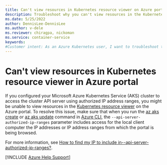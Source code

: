 ```yaml
---
title: Can't view resources in Kubernetes resource viewer on Azure portal
description: Troubleshoot why you can't view resources in the Kubernetes resource viewer on the Azure portal for a cluster configured with API server-authorized IP ranges.
ms.date: 5/25/2022
author: DennisLee-DennisLee
ms.author: v-dele
ms.reviewer: chiragpa, nickoman
ms.service: container-service
keywords:
#Customer intent: As an Azure Kubernetes user, I want to troubleshoot the inability to view resources in the Kubernetes resource viewer on the Azure portal so that I can use authorized IP address ranges to access my Azure Kubernetes Service (AKS) cluster configured with an API server.
---
```

# Can't view resources in Kubernetes resource viewer in Azure portal

If you configured your Microsoft Azure Kubernetes Service (AKS) cluster to access the cluster API server using authorized IP address ranges, you might be unable to view resources in the [Kubernetes resource viewer](/azure/aks/kubernetes-portal) on the Azure portal. To resolve this issue, make sure that when you run the [az aks create](/cli/azure/aks#az-aks-create) or [az aks update](/cli/azure/aks#az-aks-update) command in [Azure CLI](/cli/azure/install-azure-cli), the `--api-server-authorized-ip-ranges` parameter includes access for the local client computer the IP addresses or IP address ranges from which the portal is being browsed.

For more information, see [How to find my IP to include in--api-server-authorized-ip-ranges?](/azure/aks/api-server-authorized-ip-ranges#how-to-find-my-ip-to-include-in---api-server-authorized-ip-ranges).

[!INCLUDE [Azure Help Support](../../includes/azure-help-support.md)]
